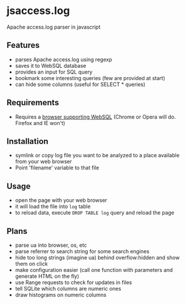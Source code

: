 jsaccess.log
============

Apache access.log parser in javascript

Features
--------

- parses Apache access.log using regexp
- saves it to WebSQL database
- provides an input for SQL query
- bookmark some interesting queries (few are provided at start)
- can hide some columns (useful for SELECT * queries)

Requirements
------------

* Requires a [browser supporting WebSQL](http://caniuse.com/sql-storage)
(Chrome or Opera will do. Firefox and IE won't)

Installation
------------

* symlink or copy log file you want to be analyzed to a place available from your web browser
* Point 'filename' variable to that file

Usage
-----

* open the page with your web browser
* it will load the file into `log` table
* to reload data, execute `DROP TABLE log` query and reload the page

Plans
-----

* parse ua into browser, os, etc
* parse referrer to search string for some search engines
* hide too long strings (imagine ua) behind overflow:hidden and show them on click
* make configuration easier (call one function with parameters and generate HTML on the fly)
* use Range requests to check for updates in files
* tell SQLite which columns are numeric ones
* draw histograms on numeric columns

